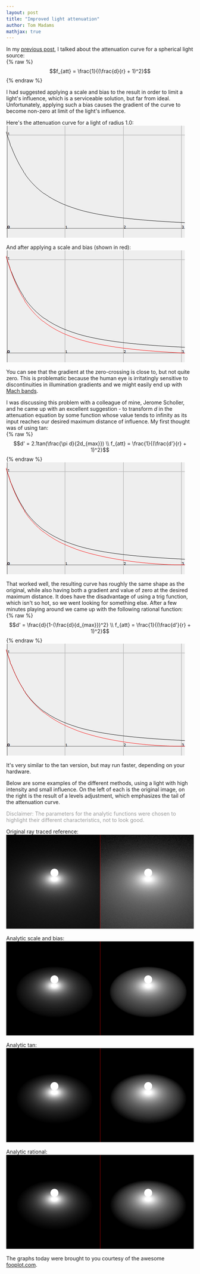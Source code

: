 ```yaml
---
layout: post
title: "Improved light attenuation"
author: Tom Madams
mathjax: true
---
```


In my [previous post](/2011/01/31/light-attenuation.html), I talked about the attenuation curve for a spherical light source:<br>
{% raw %}
$$f_{att} = \frac{1}{(\frac{d}{r} + 1)^2}$$
{% endraw %}

I had suggested applying a scale and bias to the result in order to limit a light's influence, which is a serviceable solution, but far from ideal. Unfortunately, applying such a bias causes the gradient of the curve to become non-zero at limit of the light's influence.

Here's the attenuation curve for a light of radius 1.0:
[![alt text](/assets/imgs/2011/02/attenuation_curve_unbiased.png)](/assets/imgs/2011/02/attenuation_curve_unbiased.png)

And after applying a scale and bias (shown in red):
[![alt text](/assets/imgs/2011/02/attenuation_curve_bias.png)](/assets/imgs/2011/02/attenuation_curve_bias.png)

You can see that the gradient at the zero-crossing is close to, but not quite zero. This is problematic because the human eye is irritatingly sensitive to discontinuities in illumination gradients and we might easily end up with [Mach bands](http://en.wikipedia.org/wiki/Mach_bands).

I was discussing this problem with a colleague of mine, Jerome Scholler, and he came up with an excellent suggestion - to transform _d_ in the attenuation equation by some function whose value tends to infinity as its input reaches our desired maximum distance of influence. My first thought was of using tan:<br>
{% raw %}
$$d' = 2.1tan(\frac{\pi d}{2d_{max}}) \\
f_{att} = \frac{1}{(\frac{d'}{r} + 1)^2}$$
{% endraw %}
[![alt text](/assets/imgs/2011/02/attenuation_curve_tan2.png)](/assets/imgs/2011/02/attenuation_curve_tan2.png)

That worked well, the resulting curve has roughly the same shape as the original, while also having both a gradient and value of zero at the desired maximum distance. It does have the disadvantage of using a trig function, which isn't so hot, so we went looking for something else. After a few minutes playing around we came up with the following rational function:<br>
{% raw %}
$$d' = \frac{d}{1-(\frac{d}{d_{max}})^2} \\
f_{att} = \frac{1}{(\frac{d'}{r} + 1)^2}$$
{% endraw %}
[![alt text](/assets/imgs/2011/02/attenuation_curve_final2.png)](/assets/imgs/2011/02/attenuation_curve_final2.png)

It's very similar to the tan version, but may run faster, depending on your hardware.

Below are some examples of the different methods, using a light with high intensity and small influence. On the left of each is the original image, on the right is the result of a levels adjustment, which emphasizes the tail of the attenuation curve.

<span style="color:#999999;">Disclaimer: The parameters for the analytic functions were chosen to highlight their different characteristics, not to look good.</span>

Original ray traced reference:
[![alt text](/assets/imgs/2011/02/attenuation2_original1.png)](/assets/imgs/2011/02/attenuation2_original1.png)

Analytic scale and bias:
[![alt text](/assets/imgs/2011/02/attenuation2_bias1.png)](/assets/imgs/2011/02/attenuation2_bias1.png)

Analytic tan:
[![alt text](/assets/imgs/2011/02/attenuation2_tan1.png)](/assets/imgs/2011/02/attenuation2_tan1.png)

Analytic rational:
[![alt text](/assets/imgs/2011/02/attenuation2_final1.png)](/assets/imgs/2011/02/attenuation2_final1.png)

The graphs today were brought to you courtesy of the awesome [fooplot.com](http://fooplot.com).
